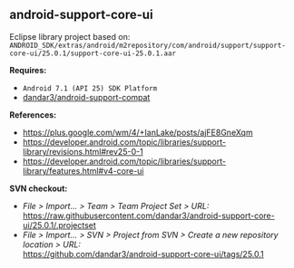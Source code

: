 ## android-support-core-ui

Eclipse library project based on:<br/>
`ANDROID_SDK/extras/android/m2repository/com/android/support/support-core-ui/25.0.1/support-core-ui-25.0.1.aar`

**Requires:**
- `Android 7.1 (API 25) SDK Platform`
- [dandar3/android-support-compat](https://github.com/dandar3/android-support-compat)

**References:**
- https://plus.google.com/wm/4/+IanLake/posts/ajFE8GneXqm
- https://developer.android.com/topic/libraries/support-library/revisions.html#rev25-0-1
- https://developer.android.com/topic/libraries/support-library/features.html#v4-core-ui

**SVN checkout:**
- _File > Import... > Team > Team Project Set > URL:_<br/>
  https://raw.githubusercontent.com/dandar3/android-support-core-ui/25.0.1/.projectset
- _File > Import... > SVN > Project from SVN > Create a new repository location > URL:_<br/> 
  https://github.com/dandar3/android-support-core-ui/tags/25.0.1